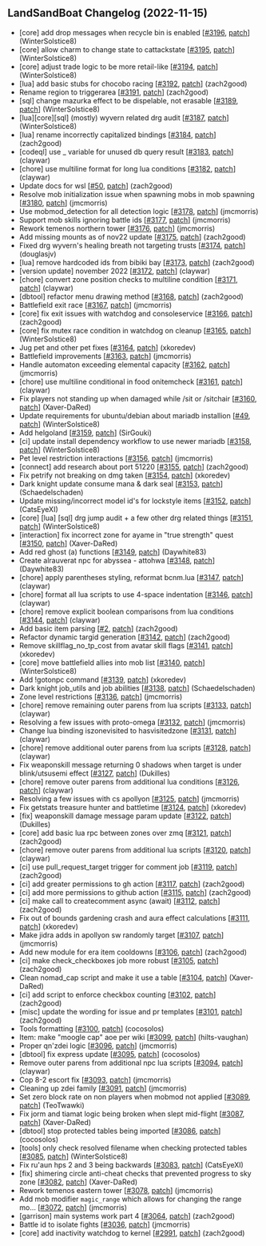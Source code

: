 ## LandSandBoat Changelog (2022-11-15)
- [core] add drop messages when recycle bin is enabled [[#3196](https://github.com/LandSandBoat/server/pull/3196), [patch](https://github.com/LandSandBoat/server/pull/3196.patch)] (WinterSolstice8)
- [core] allow charm to change state to cattackstate [[#3195](https://github.com/LandSandBoat/server/pull/3195), [patch](https://github.com/LandSandBoat/server/pull/3195.patch)] (WinterSolstice8)
- [core] adjust trade logic to be more retail-like [[#3194](https://github.com/LandSandBoat/server/pull/3194), [patch](https://github.com/LandSandBoat/server/pull/3194.patch)] (WinterSolstice8)
- [lua] add basic stubs for chocobo racing [[#3192](https://github.com/LandSandBoat/server/pull/3192), [patch](https://github.com/LandSandBoat/server/pull/3192.patch)] (zach2good)
- Rename region to triggerarea [[#3191](https://github.com/LandSandBoat/server/pull/3191), [patch](https://github.com/LandSandBoat/server/pull/3191.patch)] (zach2good)
- [sql] change mazurka effect to be dispelable, not erasable [[#3189](https://github.com/LandSandBoat/server/pull/3189), [patch](https://github.com/LandSandBoat/server/pull/3189.patch)] (WinterSolstice8)
- [lua][core][sql] (mostly) wyvern related drg audit [[#3187](https://github.com/LandSandBoat/server/pull/3187), [patch](https://github.com/LandSandBoat/server/pull/3187.patch)] (WinterSolstice8)
- [lua] rename incorrectly capitalized bindings [[#3184](https://github.com/LandSandBoat/server/pull/3184), [patch](https://github.com/LandSandBoat/server/pull/3184.patch)] (zach2good)
- [codeql] use _ variable for unused db query result [[#3183](https://github.com/LandSandBoat/server/pull/3183), [patch](https://github.com/LandSandBoat/server/pull/3183.patch)] (claywar)
- [chore] use multiline format for long lua conditions [[#3182](https://github.com/LandSandBoat/server/pull/3182), [patch](https://github.com/LandSandBoat/server/pull/3182.patch)] (claywar)
- Update docs for wsl [[#50](https://github.com/LandSandBoat/lsb-wiki/pull/50), [patch](https://github.com/LandSandBoat/lsb-wiki/pull/50.patch)] (zach2good)
- Resolve mob initialization issue when spawning mobs in mob spawning [[#3180](https://github.com/LandSandBoat/server/pull/3180), [patch](https://github.com/LandSandBoat/server/pull/3180.patch)] (jmcmorris)
- Use mobmod_detection for all detection logic [[#3178](https://github.com/LandSandBoat/server/pull/3178), [patch](https://github.com/LandSandBoat/server/pull/3178.patch)] (jmcmorris)
- Support mob skills ignoring battle ids [[#3177](https://github.com/LandSandBoat/server/pull/3177), [patch](https://github.com/LandSandBoat/server/pull/3177.patch)] (jmcmorris)
- Rework temenos northern tower [[#3176](https://github.com/LandSandBoat/server/pull/3176), [patch](https://github.com/LandSandBoat/server/pull/3176.patch)] (jmcmorris)
- Add missing mounts as of nov22 update [[#3175](https://github.com/LandSandBoat/server/pull/3175), [patch](https://github.com/LandSandBoat/server/pull/3175.patch)] (zach2good)
- Fixed drg wyvern's healing breath not targeting trusts [[#3174](https://github.com/LandSandBoat/server/pull/3174), [patch](https://github.com/LandSandBoat/server/pull/3174.patch)] (douglasjv)
- [lua] remove hardcoded ids from bibiki bay [[#3173](https://github.com/LandSandBoat/server/pull/3173), [patch](https://github.com/LandSandBoat/server/pull/3173.patch)] (zach2good)
- [version update] november 2022 [[#3172](https://github.com/LandSandBoat/server/pull/3172), [patch](https://github.com/LandSandBoat/server/pull/3172.patch)] (claywar)
- [chore] convert zone position checks to multiline condition [[#3171](https://github.com/LandSandBoat/server/pull/3171), [patch](https://github.com/LandSandBoat/server/pull/3171.patch)] (claywar)
- [dbtool] refactor menu drawing method [[#3168](https://github.com/LandSandBoat/server/pull/3168), [patch](https://github.com/LandSandBoat/server/pull/3168.patch)] (zach2good)
- Battlefield exit race [[#3167](https://github.com/LandSandBoat/server/pull/3167), [patch](https://github.com/LandSandBoat/server/pull/3167.patch)] (jmcmorris)
- [core] fix exit issues with watchdog and consoleservice [[#3166](https://github.com/LandSandBoat/server/pull/3166), [patch](https://github.com/LandSandBoat/server/pull/3166.patch)] (zach2good)
- [core] fix mutex race condition in watchdog on cleanup [[#3165](https://github.com/LandSandBoat/server/pull/3165), [patch](https://github.com/LandSandBoat/server/pull/3165.patch)] (WinterSolstice8)
- Jug pet and other pet fixes [[#3164](https://github.com/LandSandBoat/server/pull/3164), [patch](https://github.com/LandSandBoat/server/pull/3164.patch)] (xkoredev)
- Battlefield improvements [[#3163](https://github.com/LandSandBoat/server/pull/3163), [patch](https://github.com/LandSandBoat/server/pull/3163.patch)] (jmcmorris)
- Handle automaton exceeding elemental capacity [[#3162](https://github.com/LandSandBoat/server/pull/3162), [patch](https://github.com/LandSandBoat/server/pull/3162.patch)] (jmcmorris)
- [chore] use multiline conditional in food onitemcheck [[#3161](https://github.com/LandSandBoat/server/pull/3161), [patch](https://github.com/LandSandBoat/server/pull/3161.patch)] (claywar)
- Fix players not standing up when damaged while /sit or /sitchair [[#3160](https://github.com/LandSandBoat/server/pull/3160), [patch](https://github.com/LandSandBoat/server/pull/3160.patch)] (Xaver-DaRed)
- Update requirements for ubuntu/debian about mariadb installion [[#49](https://github.com/LandSandBoat/lsb-wiki/pull/49), [patch](https://github.com/LandSandBoat/lsb-wiki/pull/49.patch)] (WinterSolstice8)
- Add helgoland [[#3159](https://github.com/LandSandBoat/server/pull/3159), [patch](https://github.com/LandSandBoat/server/pull/3159.patch)] (SirGouki)
- [ci] update install dependency workflow to use newer mariadb [[#3158](https://github.com/LandSandBoat/server/pull/3158), [patch](https://github.com/LandSandBoat/server/pull/3158.patch)] (WinterSolstice8)
- Pet level restriction interactions [[#3156](https://github.com/LandSandBoat/server/pull/3156), [patch](https://github.com/LandSandBoat/server/pull/3156.patch)] (jmcmorris)
- [connect] add research about port 51220 [[#3155](https://github.com/LandSandBoat/server/pull/3155), [patch](https://github.com/LandSandBoat/server/pull/3155.patch)] (zach2good)
- Fix petrify not breaking on dmg taken [[#3154](https://github.com/LandSandBoat/server/pull/3154), [patch](https://github.com/LandSandBoat/server/pull/3154.patch)] (xkoredev)
- Dark knight update consume mana & dark seal [[#3153](https://github.com/LandSandBoat/server/pull/3153), [patch](https://github.com/LandSandBoat/server/pull/3153.patch)] (Schaedelschaden)
- Update missing/incorrect model id's for lockstyle items [[#3152](https://github.com/LandSandBoat/server/pull/3152), [patch](https://github.com/LandSandBoat/server/pull/3152.patch)] (CatsEyeXI)
- [core] [lua] [sql] drg jump audit + a few other drg related things [[#3151](https://github.com/LandSandBoat/server/pull/3151), [patch](https://github.com/LandSandBoat/server/pull/3151.patch)] (WinterSolstice8)
- [interaction] fix incorrect zone for ayame in "true strength" quest [[#3150](https://github.com/LandSandBoat/server/pull/3150), [patch](https://github.com/LandSandBoat/server/pull/3150.patch)] (Xaver-DaRed)
- Add red ghost (a) functions [[#3149](https://github.com/LandSandBoat/server/pull/3149), [patch](https://github.com/LandSandBoat/server/pull/3149.patch)] (Daywhite83)
- Create alrauverat npc for abyssea - attohwa [[#3148](https://github.com/LandSandBoat/server/pull/3148), [patch](https://github.com/LandSandBoat/server/pull/3148.patch)] (Daywhite83)
- [chore] apply parentheses styling, reformat bcnm.lua [[#3147](https://github.com/LandSandBoat/server/pull/3147), [patch](https://github.com/LandSandBoat/server/pull/3147.patch)] (claywar)
- [chore] format all lua scripts to use 4-space indentation [[#3146](https://github.com/LandSandBoat/server/pull/3146), [patch](https://github.com/LandSandBoat/server/pull/3146.patch)] (claywar)
- [chore] remove explicit boolean comparisons from lua conditions [[#3144](https://github.com/LandSandBoat/server/pull/3144), [patch](https://github.com/LandSandBoat/server/pull/3144.patch)] (claywar)
- Add basic item parsing [[#2](https://github.com/LandSandBoat/UpdateExtractor/pull/2), [patch](https://github.com/LandSandBoat/UpdateExtractor/pull/2.patch)] (zach2good)
- Refactor dynamic targid generation [[#3142](https://github.com/LandSandBoat/server/pull/3142), [patch](https://github.com/LandSandBoat/server/pull/3142.patch)] (zach2good)
- Remove skillflag_no_tp_cost from avatar skill flags [[#3141](https://github.com/LandSandBoat/server/pull/3141), [patch](https://github.com/LandSandBoat/server/pull/3141.patch)] (xkoredev)
- [core] move battlefield allies into mob list [[#3140](https://github.com/LandSandBoat/server/pull/3140), [patch](https://github.com/LandSandBoat/server/pull/3140.patch)] (WinterSolstice8)
- Add !gotonpc command [[#3139](https://github.com/LandSandBoat/server/pull/3139), [patch](https://github.com/LandSandBoat/server/pull/3139.patch)] (xkoredev)
- Dark knight job_utils and job abilities [[#3138](https://github.com/LandSandBoat/server/pull/3138), [patch](https://github.com/LandSandBoat/server/pull/3138.patch)] (Schaedelschaden)
- Zone level restrictions [[#3136](https://github.com/LandSandBoat/server/pull/3136), [patch](https://github.com/LandSandBoat/server/pull/3136.patch)] (jmcmorris)
- [chore] remove remaining outer parens from lua scripts [[#3133](https://github.com/LandSandBoat/server/pull/3133), [patch](https://github.com/LandSandBoat/server/pull/3133.patch)] (claywar)
- Resolving a few issues with proto-omega [[#3132](https://github.com/LandSandBoat/server/pull/3132), [patch](https://github.com/LandSandBoat/server/pull/3132.patch)] (jmcmorris)
- Change lua binding iszonevisited to hasvisitedzone [[#3131](https://github.com/LandSandBoat/server/pull/3131), [patch](https://github.com/LandSandBoat/server/pull/3131.patch)] (claywar)
- [chore] remove additional outer parens from lua scripts [[#3128](https://github.com/LandSandBoat/server/pull/3128), [patch](https://github.com/LandSandBoat/server/pull/3128.patch)] (claywar)
- Fix weaponskill message returning 0 shadows when target is under blink/utsusemi effect [[#3127](https://github.com/LandSandBoat/server/pull/3127), [patch](https://github.com/LandSandBoat/server/pull/3127.patch)] (Dukilles)
- [chore] remove outer parens from additional lua conditions [[#3126](https://github.com/LandSandBoat/server/pull/3126), [patch](https://github.com/LandSandBoat/server/pull/3126.patch)] (claywar)
- Resolving a few issues with cs apollyon [[#3125](https://github.com/LandSandBoat/server/pull/3125), [patch](https://github.com/LandSandBoat/server/pull/3125.patch)] (jmcmorris)
- Fix getstats treasure hunter and battletime [[#3124](https://github.com/LandSandBoat/server/pull/3124), [patch](https://github.com/LandSandBoat/server/pull/3124.patch)] (xkoredev)
- [fix] weaponskill damage message param update [[#3122](https://github.com/LandSandBoat/server/pull/3122), [patch](https://github.com/LandSandBoat/server/pull/3122.patch)] (Dukilles)
- [core] add basic lua rpc between zones over zmq [[#3121](https://github.com/LandSandBoat/server/pull/3121), [patch](https://github.com/LandSandBoat/server/pull/3121.patch)] (zach2good)
- [chore] remove outer parens from additional lua scripts [[#3120](https://github.com/LandSandBoat/server/pull/3120), [patch](https://github.com/LandSandBoat/server/pull/3120.patch)] (claywar)
- [ci] use pull_request_target trigger for comment job [[#3119](https://github.com/LandSandBoat/server/pull/3119), [patch](https://github.com/LandSandBoat/server/pull/3119.patch)] (zach2good)
- [ci] add greater permissions to gh action [[#3117](https://github.com/LandSandBoat/server/pull/3117), [patch](https://github.com/LandSandBoat/server/pull/3117.patch)] (zach2good)
- [ci] add more permissions to github action [[#3115](https://github.com/LandSandBoat/server/pull/3115), [patch](https://github.com/LandSandBoat/server/pull/3115.patch)] (zach2good)
- [ci] make call to createcomment async (await) [[#3112](https://github.com/LandSandBoat/server/pull/3112), [patch](https://github.com/LandSandBoat/server/pull/3112.patch)] (zach2good)
- Fix out of bounds gardening crash and aura effect calculations [[#3111](https://github.com/LandSandBoat/server/pull/3111), [patch](https://github.com/LandSandBoat/server/pull/3111.patch)] (xkoredev)
- Make jidra adds in apollyon sw randomly target [[#3107](https://github.com/LandSandBoat/server/pull/3107), [patch](https://github.com/LandSandBoat/server/pull/3107.patch)] (jmcmorris)
- Add new module for era item cooldowns [[#3106](https://github.com/LandSandBoat/server/pull/3106), [patch](https://github.com/LandSandBoat/server/pull/3106.patch)] (zach2good)
- [ci] make check_checkboxes job more robust [[#3105](https://github.com/LandSandBoat/server/pull/3105), [patch](https://github.com/LandSandBoat/server/pull/3105.patch)] (zach2good)
- Clean nomad_cap script and make it use a table [[#3104](https://github.com/LandSandBoat/server/pull/3104), [patch](https://github.com/LandSandBoat/server/pull/3104.patch)] (Xaver-DaRed)
- [ci] add script to enforce checkbox counting [[#3102](https://github.com/LandSandBoat/server/pull/3102), [patch](https://github.com/LandSandBoat/server/pull/3102.patch)] (zach2good)
- [misc] update the wording for issue and pr templates [[#3101](https://github.com/LandSandBoat/server/pull/3101), [patch](https://github.com/LandSandBoat/server/pull/3101.patch)] (zach2good)
- Tools formatting [[#3100](https://github.com/LandSandBoat/server/pull/3100), [patch](https://github.com/LandSandBoat/server/pull/3100.patch)] (cocosolos)
- Item: make "moogle cap" aoe per wiki [[#3099](https://github.com/LandSandBoat/server/pull/3099), [patch](https://github.com/LandSandBoat/server/pull/3099.patch)] (hilts-vaughan)
- Proper qn'zdei logic [[#3096](https://github.com/LandSandBoat/server/pull/3096), [patch](https://github.com/LandSandBoat/server/pull/3096.patch)] (jmcmorris)
- [dbtool] fix express update [[#3095](https://github.com/LandSandBoat/server/pull/3095), [patch](https://github.com/LandSandBoat/server/pull/3095.patch)] (cocosolos)
- Remove outer parens from additional npc lua scripts [[#3094](https://github.com/LandSandBoat/server/pull/3094), [patch](https://github.com/LandSandBoat/server/pull/3094.patch)] (claywar)
- Cop 8-2 escort fix [[#3093](https://github.com/LandSandBoat/server/pull/3093), [patch](https://github.com/LandSandBoat/server/pull/3093.patch)] (jmcmorris)
- Cleaning up zdei family [[#3091](https://github.com/LandSandBoat/server/pull/3091), [patch](https://github.com/LandSandBoat/server/pull/3091.patch)] (jmcmorris)
- Set zero block rate on non players when mobmod not applied [[#3089](https://github.com/LandSandBoat/server/pull/3089), [patch](https://github.com/LandSandBoat/server/pull/3089.patch)] (TeoTwawki)
- Fix jorm and tiamat logic being broken when slept mid-flight [[#3087](https://github.com/LandSandBoat/server/pull/3087), [patch](https://github.com/LandSandBoat/server/pull/3087.patch)] (Xaver-DaRed)
- [dbtool] stop protected tables being imported [[#3086](https://github.com/LandSandBoat/server/pull/3086), [patch](https://github.com/LandSandBoat/server/pull/3086.patch)] (cocosolos)
- [tools] only check resolved filename when checking protected tables [[#3085](https://github.com/LandSandBoat/server/pull/3085), [patch](https://github.com/LandSandBoat/server/pull/3085.patch)] (WinterSolstice8)
- Fix ru'aun hps 2 and 3 being backwards [[#3083](https://github.com/LandSandBoat/server/pull/3083), [patch](https://github.com/LandSandBoat/server/pull/3083.patch)] (CatsEyeXI)
- [fix] shimering circle anti-cheat checks that prevented progress to sky zone [[#3082](https://github.com/LandSandBoat/server/pull/3082), [patch](https://github.com/LandSandBoat/server/pull/3082.patch)] (Xaver-DaRed)
- Rework temenos eastern tower [[#3078](https://github.com/LandSandBoat/server/pull/3078), [patch](https://github.com/LandSandBoat/server/pull/3078.patch)] (jmcmorris)
- Add mob modifier `magic_range` which allows for changing the range mo… [[#3072](https://github.com/LandSandBoat/server/pull/3072), [patch](https://github.com/LandSandBoat/server/pull/3072.patch)] (jmcmorris)
- [garrison] main systems work part 4  [[#3064](https://github.com/LandSandBoat/server/pull/3064), [patch](https://github.com/LandSandBoat/server/pull/3064.patch)] (zach2good)
- Battle id to isolate fights [[#3036](https://github.com/LandSandBoat/server/pull/3036), [patch](https://github.com/LandSandBoat/server/pull/3036.patch)] (jmcmorris)
- [core] add inactivity watchdog to kernel [[#2991](https://github.com/LandSandBoat/server/pull/2991), [patch](https://github.com/LandSandBoat/server/pull/2991.patch)] (zach2good)
